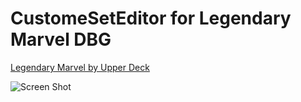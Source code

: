 
# CustomeSetEditor for Legendary Marvel DBG
[Legendary Marvel by Upper Deck](http://www.upperdeck.com/products/entertainment/marvel/marvel-legendary.aspx)

![Screen Shot](https://cf.geekdo-images.com/LB-oqXhWW6yKKlRXTqGm6w__imagepage/img/wrlr6m2216bz8_0X2shqYPcxSgk=/fit-in/900x600/filters:no_upscale():strip_icc()/pic5740546.png)
